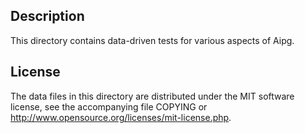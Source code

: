 Description
------------

This directory contains data-driven tests for various aspects of Aipg.

License
--------

The data files in this directory are distributed under the MIT software
license, see the accompanying file COPYING or
http://www.opensource.org/licenses/mit-license.php.

